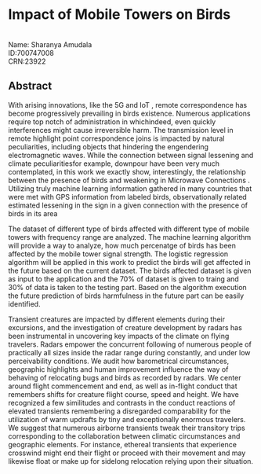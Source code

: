 <h1> Impact of Mobile Towers on Birds </h1><br>
Name: Sharanya Amudala<br>
ID:700747008<br>
CRN:23922<br>

<h2>Abstract</h2>
<p>With arising innovations, like the 5G and IoT , remote correspondence has become progressively prevailing in birds existence. Numerous applications require top notch of administration in whichindeed, even quickly interferences might cause irreversible harm. The transmission level in remote highlight point correspondence joins is impacted by natural peculiarities, including objects that hindering the engendering electromagnetic waves. While the connection between signal lessening and climate peculiaritiesfor example, downpour have been very much contemplated, in this work we exactly show, interestingly, the relationship between the presence of birds and weakening in Microwave Connections . Utilizing truly machine learning  information gathered in many countries that were met with GPS information from labeled birds, observationally related estimated lessening in the sign in a given connection with the presence of birds in its area </p>

<p>The dataset of different type of birds affected with different type of mobile towers with frequency range are analyzed. The machine learning algorithm will provide a way to analyze, how much percenatge of birds has been affected by the mobile tower signal strength. The logistic regression algorithm will be applied in this work to predict the birds will get affected in the future based on the current dataset. The birds affected dataset is given as input to the application and the 70% of dataset is given to traing and 30% of data is taken to the testing part. Based on the algorithm execution the future prediction of birds harmfulness in the future part can be easily identified.</p>

<p>Transient creatures are impacted by different elements during their excursions, and the investigation of creature development by radars has been instrumental in uncovering key impacts of the climate on flying travelers. Radars empower the concurrent following of numerous people of practically all sizes inside the radar range during constantly, and under low perceivability conditions. We audit how barometrical circumstances, geographic highlights and human improvement influence the way of behaving of relocating bugs and birds as recorded by radars. We center around flight commencement and end, as well as in-flight conduct that remembers shifts for creature flight course, speed and height. We have recognized a few similitudes and contrasts in the conduct reactions of elevated transients remembering a disregarded comparability for the utilization of warm updrafts by tiny  and exceptionally enormous  travelers. We suggest that numerous airborne transients tweak their transitory trips corresponding to the collaboration between climatic circumstances and geographic elements. For instance, ethereal transients that experience crosswind might end their flight or proceed with their movement and may likewise float or make up for sidelong relocation relying upon their situation.</p>
